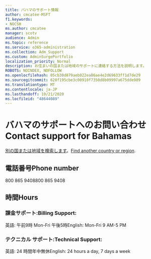 ```yaml
---
title: バハマのサポート情報
author: cmcatee-MSFT
f1.keywords:
- NOCSH
ms.author: cmcatee
manager: scotv
audience: Admin
ms.topic: reference
ms.service: o365-administration
ms.collection: Adm_Support
ms.custom: AdminSurgePortfolio
localization_priority: Normal
description: お住まいの国または地域のサポートに連絡する方法を説明します。
ROBOTS: NOINDEX, NOFOLLOW
ms.openlocfilehash: 05cb30d879aeb022ea86ae4e2d69633ff1d7de29
ms.sourcegitcommit: 628f195cbe3c00910f7350d8b09997a675dde989
ms.translationtype: MT
ms.contentlocale: ja-JP
ms.lasthandoff: 10/21/2020
ms.locfileid: "48644089"
---
```

# <a name="contact-support-for-bahamas"></a><span data-ttu-id="bebd7-103">バハマのサポートへのお問い合わせ</span><span class="sxs-lookup"><span data-stu-id="bebd7-103">Contact support for Bahamas</span></span>

<span data-ttu-id="bebd7-104">[別の国または地域を検索します](../contact-support-for-business-products.md)。</span><span class="sxs-lookup"><span data-stu-id="bebd7-104">[Find another country or region](../contact-support-for-business-products.md).</span></span>

## <a name="phone-number"></a><span data-ttu-id="bebd7-105">電話番号</span><span class="sxs-lookup"><span data-stu-id="bebd7-105">Phone number</span></span>
<span data-ttu-id="bebd7-106">800 865 9408</span><span class="sxs-lookup"><span data-stu-id="bebd7-106">800 865 9408</span></span>

## <a name="hours"></a><span data-ttu-id="bebd7-107">時間</span><span class="sxs-lookup"><span data-stu-id="bebd7-107">Hours</span></span>
### <a name="billing-support"></a><span data-ttu-id="bebd7-108">課金サポート:</span><span class="sxs-lookup"><span data-stu-id="bebd7-108">Billing Support:</span></span>

<span data-ttu-id="bebd7-109">英語: 午前9時 Mon-Fri 午後5時</span><span class="sxs-lookup"><span data-stu-id="bebd7-109">English: Mon-Fri 9 AM-5 PM</span></span>

### <a name="technical-support"></a><span data-ttu-id="bebd7-110">テクニカル サポート:</span><span class="sxs-lookup"><span data-stu-id="bebd7-110">Technical Support:</span></span>

<span data-ttu-id="bebd7-111">英語: 24 時間年中無休</span><span class="sxs-lookup"><span data-stu-id="bebd7-111">English: 24 hours a day, 7 days a week</span></span>
